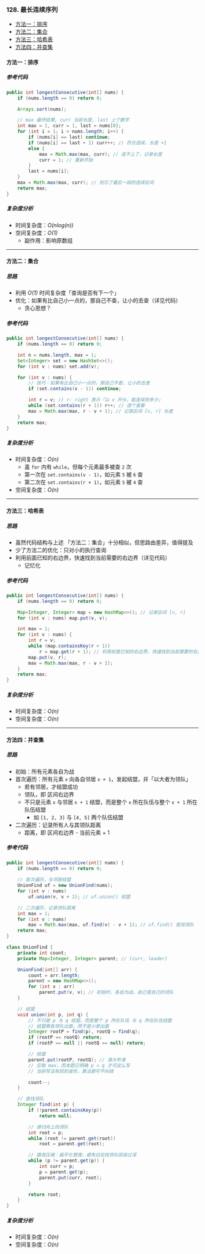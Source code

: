 ### 128. 最长连续序列

- [方法一：排序](#方法一：排序)
- [方法二：集合](#方法二：集合)
- [方法三：哈希表](#方法三：哈希表)
- [方法四：并查集](#方法四：并查集)

#### 方法一：排序

##### 参考代码

```java
public int longestConsecutive(int[] nums) {
    if (nums.length == 0) return 0;

    Arrays.sort(nums);

    // max 最终结果, curr 当前长度, last 上个数字
    int max = 1, curr = 1, last = nums[0];
    for (int i = 1; i < nums.length; i++) {
        if (nums[i] == last) continue;
        if (nums[i] == last + 1) curr++; // 符合连续，长度 +1
        else {
            max = Math.max(max, curr); // 连不上了，记录长度
            curr = 1; // 重新开始
        }
        last = nums[i];
    }
    max = Math.max(max, curr); // 别忘了最后一段的连续区间
    return max;
}
```

##### 复杂度分析

- 时间复杂度：*O(nlog(n))*
- 空间复杂度：*O(1)*
  - 副作用：影响原数组

---

#### 方法二：集合

##### 思路

- 利用 *O(1)* 时间复杂度「查询是否有下一个」
- 优化：如果有比自己小一点的，那自己不查，让小的去查（详见代码）
  - 贪心思想？

##### 参考代码

```java
public int longestConsecutive(int[] nums) {
    if (nums.length == 0) return 0;

    int n = nums.length, max = 1;
    Set<Integer> set = new HashSet<>();
    for (int v : nums) set.add(v);

    for (int v : nums) {
        // 技巧：如果有比自己小一点的，那自己不查，让小的去查
        if (set.contains(v - 1)) continue;

        int r = v; // r: right 表示「以 v 开头，能连续到多少」
        while (set.contains(r + 1)) r++; // 逐个查看
        max = Math.max(max, r - v + 1); // 记录区间 [v, r] 长度
    }
    return max;
}
```

##### 复杂度分析

- 时间复杂度：*O(n)*
  - 虽 `for` 内有 `while`，但每个元素最多被查 `2` 次
  - 第一次在 `set.contains(v - 1)`，如元素 `5` 被 `6` 查
  - 第二次在 `set.contains(r + 1)`，如元素 `5` 被 `4` 查
- 空间复杂度：*O(n)*

---

#### 方法三：哈希表

##### 思路

- 虽然代码结构与上述 「方法二：集合」十分相似，但思路由差异，值得提及
- 少了方法二的优化：只对小的执行查询
- 利用前面已知的右边界，快速找到当前需要的右边界（详见代码）
  - 记忆化

##### 参考代码

```java
public int longestConsecutive(int[] nums) {
    if (nums.length == 0) return 0;

    Map<Integer, Integer> map = new HashMap<>(); // 记录区间 [v, r]
    for (int v : nums) map.put(v, v);

    int max = 1;
    for (int v : nums) {
        int r = v;
        while (map.containsKey(r + 1))
            r = map.get(r + 1); // 利用前面已知的右边界，快速找到当前需要的右边界
        map.put(v, r);
        max = Math.max(max, r - v + 1);
    }
    return max;
}
```

##### 复杂度分析

- 时间复杂度：*O(n)*
- 空间复杂度：*O(n)*

---

#### 方法四：并查集

##### 思路

- 初始：所有元素各自为战
- 首次遍历：所有元素 `x` 向各自邻居 `x + 1`，发起结盟，并「以大者为领队」
  - 若有邻居，才结盟成功
  - 领队，即 区间右边界
  - 不只是元素 `x` 与邻居 `x + 1` 结盟，而是整个 `x` 所在队伍与整个 `x + 1` 所在队伍结盟
    - 如 `[1, 2, 3]` 与 `[4, 5]` 两个队伍结盟
- 二次遍历：记录所有人与其领队距离
  - 距离，即 区间右边界 - 当前元素 + 1

##### 参考代码

```java
public int longestConsecutive(int[] nums) {
    if (nums.length == 0) return 0;
    
    // 首次遍历，与邻居结盟
    UnionFind uf = new UnionFind(nums);
    for (int v : nums)
        uf.union(v, v + 1); // uf.union() 结盟

    // 二次遍历，记录领队距离
    int max = 1;
    for (int v : nums)
        max = Math.max(max, uf.find(v) - v + 1); // uf.find() 查找领队
    return max;
}
```
```java
class UnionFind {
    private int count;
    private Map<Integer, Integer> parent; // (curr, leader)

    UnionFind(int[] arr) {
        count = arr.length;
        parent = new HashMap<>();
        for (int v : arr)
            parent.put(v, v); // 初始时，各自为战，自己是自己的领队
    }

    // 结盟
    void union(int p, int q) {
        // 不只是 p 与 q 结盟，而是整个 p 所在队伍 与 q 所在队伍结盟
        // 结盟需各领队出面，而不是小弟出面
        Integer rootP = find(p), rootQ = find(q);
        if (rootP == rootQ) return;
        if (rootP == null || rootQ == null) return;

        // 结盟
        parent.put(rootP, rootQ); // 谁大听谁
        // 应取 max，而本题已明确 p < q 才可这么写
        // 当前写法有损封装性，算法题可不纠结

        count--;
    }

    // 查找领队
    Integer find(int p) {
        if (!parent.containsKey(p))
            return null;

        // 递归向上找领队
        int root = p;
        while (root != parent.get(root))
            root = parent.get(root);

        // 路径压缩：扁平化管理，避免日后找领队层级过深
        while (p != parent.get(p)) {
            int curr = p;
            p = parent.get(p);
            parent.put(curr, root);
        }

        return root;
    }
}
```

##### 复杂度分析

- 时间复杂度：*O(n)*
- 空间复杂度：*O(n)*